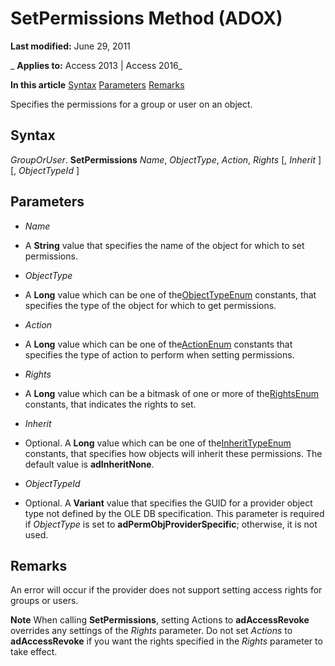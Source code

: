
# SetPermissions Method (ADOX)

 **Last modified:** June 29, 2011

 _ **Applies to:** Access 2013 | Access 2016_

 **In this article**
[Syntax](#sectionSection1)
[Parameters](#sectionSection2)
[Remarks](#sectionSection3)



Specifies the permissions for a group or user on an object.

## Syntax
<a name="sectionSection1"> </a>

 _GroupOrUser_. **SetPermissions** _Name_, _ObjectType_, _Action_, _Rights_ [, _Inherit_ ] [, _ObjectTypeId_ ]


## Parameters
<a name="sectionSection2"> </a>


-  _Name_
    
- A  **String** value that specifies the name of the object for which to set permissions.
    
-  _ObjectType_
    
- A  **Long** value which can be one of the[ObjectTypeEnum](b0ee2113-dea9-912d-3442-e54885397310.md) constants, that specifies the type of the object for which to get permissions.
    
-  _Action_
    
- A  **Long** value which can be one of the[ActionEnum](225024c1-9088-b532-2a23-04c1aaaaa892.md) constants that specifies the type of action to perform when setting permissions.
    
-  _Rights_
    
- A  **Long** value which can be a bitmask of one or more of the[RightsEnum](7647b9d5-5271-fdcf-489d-5a8beb931ca5.md) constants, that indicates the rights to set.
    
-  _Inherit_
    
- Optional. A  **Long** value which can be one of the[InheritTypeEnum](aa505c66-5871-10a8-35a7-cb30bb5dc21a.md) constants, that specifies how objects will inherit these permissions. The default value is **adInheritNone**.
    
-  _ObjectTypeId_
    
- Optional. A  **Variant** value that specifies the GUID for a provider object type not defined by the OLE DB specification. This parameter is required if _ObjectType_ is set to **adPermObjProviderSpecific**; otherwise, it is not used.
    

## Remarks
<a name="sectionSection3"> </a>

An error will occur if the provider does not support setting access rights for groups or users.


 **Note**  When calling  **SetPermissions**, setting Actions to **adAccessRevoke** overrides any settings of the _Rights_ parameter. Do not set _Actions_ to **adAccessRevoke** if you want the rights specified in the _Rights_ parameter to take effect.


